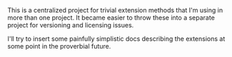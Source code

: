 This is a centralized project for trivial extension methods that I'm using in more than one project.
It became easier to throw these into a separate project for versioning and licensing issues.

I'll try to insert some painfully simplistic docs describing the extensions at some point in the 
proverbial future.